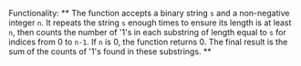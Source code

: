 Functionality: ** The function accepts a binary string `s` and a non-negative integer `n`. It repeats the string `s` enough times to ensure its length is at least `n`, then counts the number of '1's in each substring of length equal to `s` for indices from 0 to `n-1`. If `n` is 0, the function returns 0. The final result is the sum of the counts of '1's found in these substrings. **